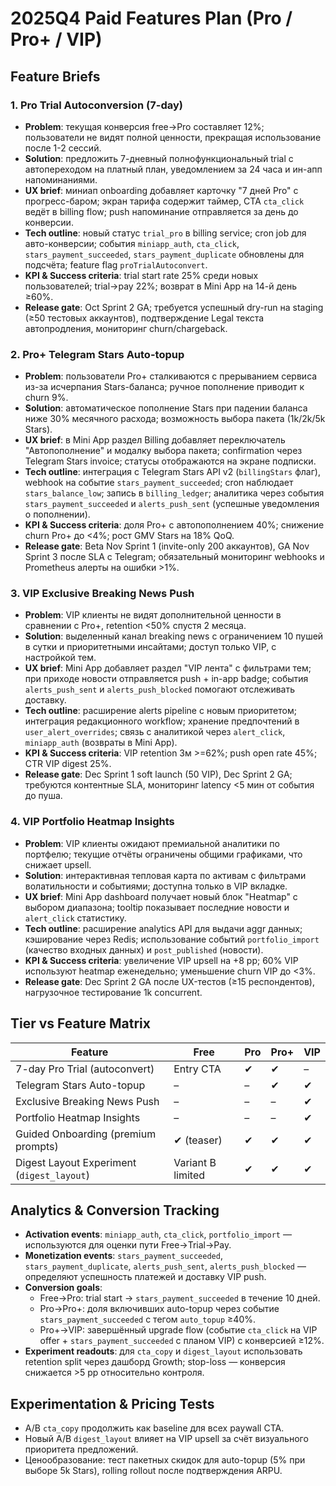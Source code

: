 # 2025Q4 Paid Features Plan (Pro / Pro+ / VIP)

## Feature Briefs

### 1. Pro Trial Autoconversion (7-day)
- **Problem**: текущая конверсия free→Pro составляет 12%; пользователи не видят полной ценности, прекращая использование после 1-2 сессий.
- **Solution**: предложить 7-дневный полнофункциональный trial с автопереходом на платный план, уведомлением за 24 часа и ин-апп напоминаниями.
- **UX brief**: миниап onboarding добавляет карточку "7 дней Pro" с прогресс-баром; экран тарифа содержит таймер, CTA `cta_click` ведёт в billing flow; push напоминание отправляется за день до конверсии.
- **Tech outline**: новый статус `trial_pro` в billing service; cron job для авто-конверсии; события `miniapp_auth`, `cta_click`, `stars_payment_succeeded`, `stars_payment_duplicate` обновлены для подсчёта; feature flag `proTrialAutoconvert`.
- **KPI & Success criteria**: trial start rate 25% среди новых пользователей; trial→pay 22%; возврат в Mini App на 14-й день ≥60%.
- **Release gate**: Oct Sprint 2 GA; требуется успешный dry-run на staging (≥50 тестовых аккаунтов), подтверждение Legal текста автопродления, мониторинг churn/chargeback.

### 2. Pro+ Telegram Stars Auto-topup
- **Problem**: пользователи Pro+ сталкиваются с прерыванием сервиса из-за исчерпания Stars-баланса; ручное пополнение приводит к churn 9%.
- **Solution**: автоматическое пополнение Stars при падении баланса ниже 30% месячного расхода; возможность выбора пакета (1k/2k/5k Stars).
- **UX brief**: в Mini App раздел Billing добавляет переключатель "Автопополнение" и модалку выбора пакета; confirmation через Telegram Stars invoice; статусы отображаются на экране подписки.
- **Tech outline**: интеграция с Telegram Stars API v2 (`billingStars` флаг), webhook на событие `stars_payment_succeeded`; cron наблюдает `stars_balance_low`; запись в `billing_ledger`; аналитика через события `stars_payment_succeeded` и `alerts_push_sent` (успешные уведомления о пополнении).
- **KPI & Success criteria**: доля Pro+ с автопополнением 40%; снижение churn Pro+ до <4%; рост GMV Stars на 18% QoQ.
- **Release gate**: Beta Nov Sprint 1 (invite-only 200 аккаунтов), GA Nov Sprint 3 после SLA с Telegram; обязательный мониторинг webhooks и Prometheus алерты на ошибки >1%.

### 3. VIP Exclusive Breaking News Push
- **Problem**: VIP клиенты не видят дополнительной ценности в сравнении с Pro+, retention <50% спустя 2 месяца.
- **Solution**: выделенный канал breaking news с ограничением 10 пушей в сутки и приоритетными инсайтами; доступ только VIP, с настройкой тем.
- **UX brief**: Mini App добавляет раздел "VIP лента" с фильтрами тем; при приходе новости отправляется push + in-app badge; события `alerts_push_sent` и `alerts_push_blocked` помогают отслеживать доставку.
- **Tech outline**: расширение alerts pipeline с новым приоритетом; интеграция редакционного workflow; хранение предпочтений в `user_alert_overrides`; связь с аналитикой через `alert_click`, `miniapp_auth` (возвраты в Mini App).
- **KPI & Success criteria**: VIP retention 3м >=62%; push open rate 45%; CTR VIP digest 25%.
- **Release gate**: Dec Sprint 1 soft launch (50 VIP), Dec Sprint 2 GA; требуются контентные SLA, мониторинг latency <5 мин от события до пуша.

### 4. VIP Portfolio Heatmap Insights
- **Problem**: VIP клиенты ожидают премиальной аналитики по портфелю; текущие отчёты ограничены общими графиками, что снижает upsell.
- **Solution**: интерактивная тепловая карта по активам с фильтрами волатильности и событиями; доступна только в VIP вкладке.
- **UX brief**: Mini App dashboard получает новый блок "Heatmap" с выбором диапазона; tooltip показывает последние новости и `alert_click` статистику.
- **Tech outline**: расширение analytics API для выдачи aggr данных; кэширование через Redis; использование событий `portfolio_import` (качество входных данных) и `post_published` (новости).
- **KPI & Success criteria**: увеличение VIP upsell на +8 pp; 60% VIP используют heatmap еженедельно; уменьшение churn VIP до <3%.
- **Release gate**: Dec Sprint 2 GA после UX-тестов (≥15 респондентов), нагрузочное тестирование 1k concurrent.

## Tier vs Feature Matrix
| Feature | Free | Pro | Pro+ | VIP |
| --- | --- | --- | --- | --- |
| 7-day Pro Trial (autoconvert) | Entry CTA | ✔ | ✔ | – |
| Telegram Stars Auto-topup | – | – | ✔ | ✔ |
| Exclusive Breaking News Push | – | – | – | ✔ |
| Portfolio Heatmap Insights | – | – | – | ✔ |
| Guided Onboarding (premium prompts) | ✔ (teaser) | ✔ | ✔ | ✔ |
| Digest Layout Experiment (`digest_layout`) | Variant B limited | ✔ | ✔ | ✔ |

## Analytics & Conversion Tracking
- **Activation events**: `miniapp_auth`, `cta_click`, `portfolio_import` — используются для оценки пути Free→Trial→Pay.
- **Monetization events**: `stars_payment_succeeded`, `stars_payment_duplicate`, `alerts_push_sent`, `alerts_push_blocked` — определяют успешность платежей и доставку VIP push.
- **Conversion goals**:
  - Free→Pro: trial start → `stars_payment_succeeded` в течение 10 дней.
  - Pro→Pro+: доля включивших auto-topup через событие `stars_payment_succeeded` с тегом `auto_topup` ≥40%.
  - Pro+→VIP: завершённый upgrade flow (событие `cta_click` на VIP offer + `stars_payment_succeeded` c планом VIP) с конверсией ≥12%.
- **Experiment readouts**: для `cta_copy` и `digest_layout` использовать retention split через дашборд Growth; stop-loss — конверсия снижается >5 pp относительно контроля.

## Experimentation & Pricing Tests
- A/B `cta_copy` продолжить как baseline для всех paywall CTA.
- Новый A/B `digest_layout` влияет на VIP upsell за счёт визуального приоритета предложений.
- Ценообразование: тест пакетных скидок для auto-topup (5% при выборе 5k Stars), rolling rollout после подтверждения ARPU.

